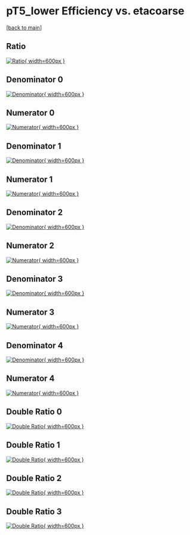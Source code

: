 # pT5_lower Efficiency vs. etacoarse

[[back to main](./)]



## Ratio

[![Ratio](../mtv/var/pT5_lower_base_211_1_eff_etacoarse.png){ width=600px }](../mtv/var/pT5_lower_base_211_1_eff_etacoarse.pdf)

## Denominator 0

[![Denominator](../mtv/den/pT5_lower_base_211_1_eff_etacoarse_den0.png){ width=600px }](../mtv/den/pT5_lower_base_211_1_eff_etacoarse_den0.pdf)

## Numerator 0

[![Numerator](../mtv/num/pT5_lower_base_211_1_eff_etacoarse_num0.png){ width=600px }](../mtv/num/pT5_lower_base_211_1_eff_etacoarse_num0.pdf)

## Denominator 1

[![Denominator](../mtv/den/pT5_lower_base_211_1_eff_etacoarse_den1.png){ width=600px }](../mtv/den/pT5_lower_base_211_1_eff_etacoarse_den1.pdf)

## Numerator 1

[![Numerator](../mtv/num/pT5_lower_base_211_1_eff_etacoarse_num1.png){ width=600px }](../mtv/num/pT5_lower_base_211_1_eff_etacoarse_num1.pdf)

## Denominator 2

[![Denominator](../mtv/den/pT5_lower_base_211_1_eff_etacoarse_den2.png){ width=600px }](../mtv/den/pT5_lower_base_211_1_eff_etacoarse_den2.pdf)

## Numerator 2

[![Numerator](../mtv/num/pT5_lower_base_211_1_eff_etacoarse_num2.png){ width=600px }](../mtv/num/pT5_lower_base_211_1_eff_etacoarse_num2.pdf)

## Denominator 3

[![Denominator](../mtv/den/pT5_lower_base_211_1_eff_etacoarse_den3.png){ width=600px }](../mtv/den/pT5_lower_base_211_1_eff_etacoarse_den3.pdf)

## Numerator 3

[![Numerator](../mtv/num/pT5_lower_base_211_1_eff_etacoarse_num3.png){ width=600px }](../mtv/num/pT5_lower_base_211_1_eff_etacoarse_num3.pdf)

## Denominator 4

[![Denominator](../mtv/den/pT5_lower_base_211_1_eff_etacoarse_den4.png){ width=600px }](../mtv/den/pT5_lower_base_211_1_eff_etacoarse_den4.pdf)

## Numerator 4

[![Numerator](../mtv/num/pT5_lower_base_211_1_eff_etacoarse_num4.png){ width=600px }](../mtv/num/pT5_lower_base_211_1_eff_etacoarse_num4.pdf)

## Double Ratio 0

[![Double Ratio](../mtv/ratio/pT5_lower_base_211_1_eff_etacoarse_ratio0.png){ width=600px }](../mtv/ratio/pT5_lower_base_211_1_eff_etacoarse_ratio0.pdf)

## Double Ratio 1

[![Double Ratio](../mtv/ratio/pT5_lower_base_211_1_eff_etacoarse_ratio1.png){ width=600px }](../mtv/ratio/pT5_lower_base_211_1_eff_etacoarse_ratio1.pdf)

## Double Ratio 2

[![Double Ratio](../mtv/ratio/pT5_lower_base_211_1_eff_etacoarse_ratio2.png){ width=600px }](../mtv/ratio/pT5_lower_base_211_1_eff_etacoarse_ratio2.pdf)

## Double Ratio 3

[![Double Ratio](../mtv/ratio/pT5_lower_base_211_1_eff_etacoarse_ratio3.png){ width=600px }](../mtv/ratio/pT5_lower_base_211_1_eff_etacoarse_ratio3.pdf)


